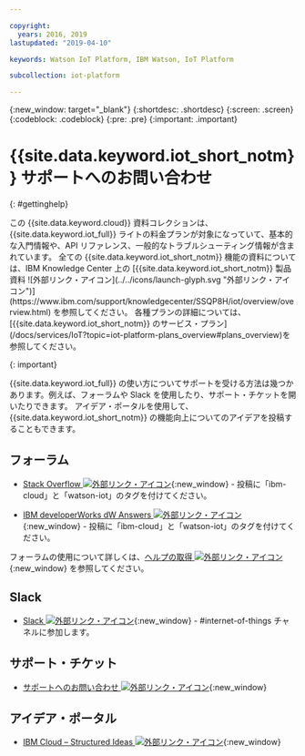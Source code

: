 ```yaml
---

copyright:
  years: 2016, 2019
lastupdated: "2019-04-10"

keywords: Watson IoT Platform, IBM Watson, IoT Platform

subcollection: iot-platform

---
```


{:new_window: target="\_blank"}
{:shortdesc: .shortdesc}
{:screen: .screen}
{:codeblock: .codeblock}
{:pre: .pre}
{:important: .important}

# {{site.data.keyword.iot_short_notm}} サポートへのお問い合わせ
{: #gettinghelp}

<p>この {{site.data.keyword.cloud}} 資料コレクションは、{{site.data.keyword.iot_full}} ライトの料金プランが対象になっていて、基本的な入門情報や、API リファレンス、一般的なトラブルシューティング情報が含まれています。
全ての {{site.data.keyword.iot_short_notm}} 機能の資料については、IBM Knowledge Center 上の [{{site.data.keyword.iot_short_notm}} 製品資料 ![外部リンク・アイコン](../../icons/launch-glyph.svg "外部リンク・アイコン")](https://www.ibm.com/support/knowledgecenter/SSQP8H/iot/overview/overview.html) を参照してください。 各種プランの詳細については、[{{site.data.keyword.iot_short_notm}} のサービス・プラン](/docs/services/IoT?topic=iot-platform-plans_overview#plans_overview)を参照してください。 
</p>
{: important}

{{site.data.keyword.iot_full}} の使い方についてサポートを受ける方法は幾つかあります。例えば、フォーラムや Slack を使用したり、サポート・チケットを開いたりできます。 アイデア・ポータルを使用して、{{site.data.keyword.iot_short_notm}} の機能向上についてのアイデアを投稿することもできます。

## フォーラム

* [Stack Overflow ![外部リンク・アイコン](../../icons/launch-glyph.svg "外部リンク・アイコン")](http://stackoverflow.com/search?q=watson-iot+ibm-bluemix){:new_window} - 投稿に「ibm-cloud」と「watson-iot」のタグを付けてください。
<!--Insert the appropriate dW Answers tag for your service for <service_keyword> in URL below:  -->
* [IBM developerWorks dW Answers ![外部リンク・アイコン](../../icons/launch-glyph.svg "外部リンク・アイコン")](https://developer.ibm.com/answers/topics/watson-iot/?smartspace=bluemix){:new_window} - 投稿に「ibm-cloud」と「watson-iot」のタグを付けてください。

フォーラムの使用について詳しくは、[ヘルプの取得 ![外部リンク・アイコン](../../icons/launch-glyph.svg "外部リンク・アイコン")](https://{DomainName}/docs/get-support?topic=get-support-getting-customer-support#asking-a-question){:new_window} を参照してください。


## Slack

* [Slack ![外部リンク・アイコン](../../icons/launch-glyph.svg "外部リンク・アイコン")](https://ibm-developers.slack.com/){:new_window} - #internet-of-things チャネルに参加します。


## サポート・チケット

* [サポートへのお問い合わせ ![外部リンク・アイコン](../../icons/launch-glyph.svg "外部リンク・アイコン")](https://{DomainName}/docs/get-support?topic=get-support-getting-customer-support#using-avatar){:new_window}


## アイデア・ポータル

* [IBM Cloud – Structured Ideas ![外部リンク・アイコン](../../icons/launch-glyph.svg "外部リンク・アイコン")](https://ibmcloud.ideas.aha.io){:new_window}
